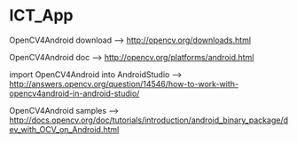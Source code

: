 # ICT_App

OpenCV4Android download --> http://opencv.org/downloads.html

OpenCV4Android doc --> http://opencv.org/platforms/android.html

import OpenCV4Android into AndroidStudio --> http://answers.opencv.org/question/14546/how-to-work-with-opencv4android-in-android-studio/

OpenCV4Android samples --> http://docs.opencv.org/doc/tutorials/introduction/android_binary_package/dev_with_OCV_on_Android.html
